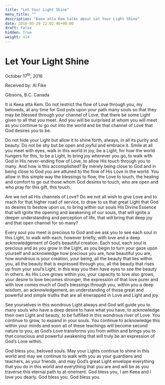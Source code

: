 ```yaml
---
title: "Let Your Light Shine"
menu_title: ""
description: "Keea atta Kem talks about Let Your Light Shine"
date: 2016-05-29 22:02:46+00:00
draft: False
hidden: True
weight: 414
---
```

# Let Your Light Shine
October 17<sup>th</sup>, 2016

Received by: Al Fike

Gibsons, B.C. Canada


It is Keea atta Kem. Do not restrict the flow of Love through you, my beloveds, at any time for God puts upon your path many souls so that they may be blessed through your channel of Love, that there be some Light given to all that you meet. And  you will be surprised at whom you will meet as you continue to go out into the world and be that channel of Love that God desires you to be. 

Do not hide your Light but allow it to shine forth, always, in all its purity and beauty. Do not be shy but be open and joyful and embrace it. Smile at all you meet with eyes, walk in this world in joy, be a Light, for how the world hungers for this, to be a Light, to bring joy wherever you go, to walk with God in His never-ending flow of Love, to allow His touch through you to many. And how is this accomplished? By merely being close to God and in being close to God you are attuned to the flow of His Love in the world. You allow in this simple way the blessings to flow, the Love to touch, the healing and comfort to go out those whom God desires to touch, who are open and who pray for this gift, this touch.

Are we not all His channels of Love? Do we not all wish to give Love and to reach for that higher road of service, to draw to us that great Light that God so desires to bestow upon us, to bring within our souls His Divine Essence that will ignite the opening and awakening of our souls, that will ignite a deeper understanding and perception of life, that will bring that deep joy and that open channel for so many? 

Every soul you meet is precious to God and we ask you to see each soul in this Light, to walk with each, however briefly, with love and a deep acknowledgement of God’s beautiful creation. Each soul, each soul is precious and as you grow in the Light, as you begin to turn your gaze upon yourself and acknowledge how precious you are, how beautiful you are, how wondrous is your creation, your being, all the beauty that lies within you, all the beauty that is expressed through you, all the beauty that rises up from your soul’s Light, in this way you then have eyes to see the beauty in others. As His Love grows within you, your capacity to love also grows, your desire to love becomes stronger, the expression of that love purer and with love comes much of God’s blessings through you, within you a deep wisdom, an acknowledgement, an understanding of those great and powerful and simple truths that are all enwrapped in Love and Light and joy.

See yourselves in this wondrous Light always and God will guide you to many souls who have a deep desire to have what you have, to acknowledge their own Light and beauty, to be fulfilled in this wondrous river of Love. You continue to grow, to expand in your souls. You continue to acknowledge this within your minds and soon all of these teachings will become second nature to you,  as God’s Love transforms you from within and brings you to that conscious and powerful awakening that will truly be an expression of God’s Love within. 

God bless you, beloved souls. May your Lights continue to shine in this world and may we continue to walk with you as your guardians and teachers, as your friends, and may God’s great Light envelope everything that you do in this world and everything that you are and will be as you traverse this eternal path to at-onement. God bless you, I am Keea and I love you dearly. God bless you. God bless you. 

  

